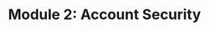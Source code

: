 ---
layout: page
title: "Module 2: Account Security"
permalink: /aws-architecting-on-aws/module02/  # Optional
parent: AWS Architecting on AWS # For breadcrumbs (if supported)
---
